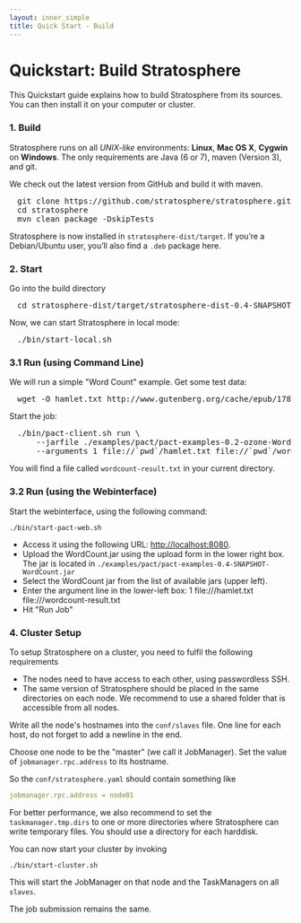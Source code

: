 ```yaml
--- 
layout: inner_simple
title: Quick Start - Build
---
```


# Quickstart: Build Stratosphere

This Quickstart guide explains how to build Stratosphere from its sources. You can then install it on your computer or cluster.


<h3><a id="build"></a>1. Build</h3>

Stratosphere runs on all *UNIX-like* environments: **Linux**, **Mac OS X**, **Cygwin** on **Windows**. The only requirements are Java (6 or 7), maven (Version 3), and git.

We check out the latest version from GitHub and build it with maven.

<pre class="prettyprint" style="padding-left:1em">
git clone https://github.com/stratosphere/stratosphere.git
cd stratosphere
mvn clean package -DskipTests
</pre>

Stratosphere is now installed in `stratosphere-dist/target`.
If you’re a Debian/Ubuntu user, you’ll also find a `.deb` package here.

<h3><a id="start"></a>2. Start</h3>

Go into the build directory

<pre class="prettyprint" style="padding-left:1em">
cd stratosphere-dist/target/stratosphere-dist-0.4-SNAPSHOT-bin/stratosphere-0.4-SNAPSHOT/
</pre>

Now, we can start Stratosphere in local mode:

<pre class="prettyprint" style="padding-left:1em">
./bin/start-local.sh
</pre>

<h3><a id="run"></a>3.1 Run (using Command Line)</h3>

We will run a simple "Word Count" example. Get some test data:

<pre class="prettyprint" style="padding-left:1em">
wget -O hamlet.txt http://www.gutenberg.org/cache/epub/1787/pg1787.txt
</pre>

Start the job:

<pre class="prettyprint" style="padding-left:1em">
./bin/pact-client.sh run \
    --jarfile ./examples/pact/pact-examples-0.2-ozone-WordCount.jar \
    --arguments 1 file://`pwd`/hamlet.txt file://`pwd`/wordcount-result.txt
</pre>

You will find a file called `wordcount-result.txt` in your current directory.


<h3><a id="run-web"></a>3.2 Run (using the Webinterface)</h3>

Start the webinterface, using the following command:

```
./bin/start-pact-web.sh
```

* Access it using the following URL: [http://localhost:8080](http://localhost:8080).
* Upload the WordCount.jar using the upload form in the lower right box. The jar is located in `./examples/pact/pact-examples-0.4-SNAPSHOT-WordCount.jar`
* Select the WordCount jar from the list of available jars (upper left).
* Enter the argument line in the lower-left box: 1 file://<path to>/hamlet.txt file://<wherever you want the>/wordcount-result.txt
* Hit "Run Job"


<h3><a id="cluster-setup"></a>4. Cluster Setup</h3>

To setup Stratosphere on a cluster, you need to fulfil the following requirements

* The nodes need to have access to each other, using passwordless SSH.
* The same version of Stratosphere should be placed in the same directories on each node.
We recommend to use a shared folder that is accessible from all nodes.

Write all the node's hostnames into the `conf/slaves` file. One line for each host, do not forget to add a newline in the end.

Choose one node to be the "master" (we call it JobManager). Set the value of `jobmanager.rpc.address` to its hostname.

So the `conf/stratosphere.yaml` should contain something like

```yaml
jobmanager.rpc.address = node01
```

For better performance, we also recommend to set the `taskmanager.tmp.dirs` to one or more directories where Stratosphere can write temporary files. You should use a directory for each harddisk.

You can now start your cluster by invoking

```
./bin/start-cluster.sh
```

This will start the JobManager on that node and the TaskManagers on all `slaves`.

The job submission remains the same.

